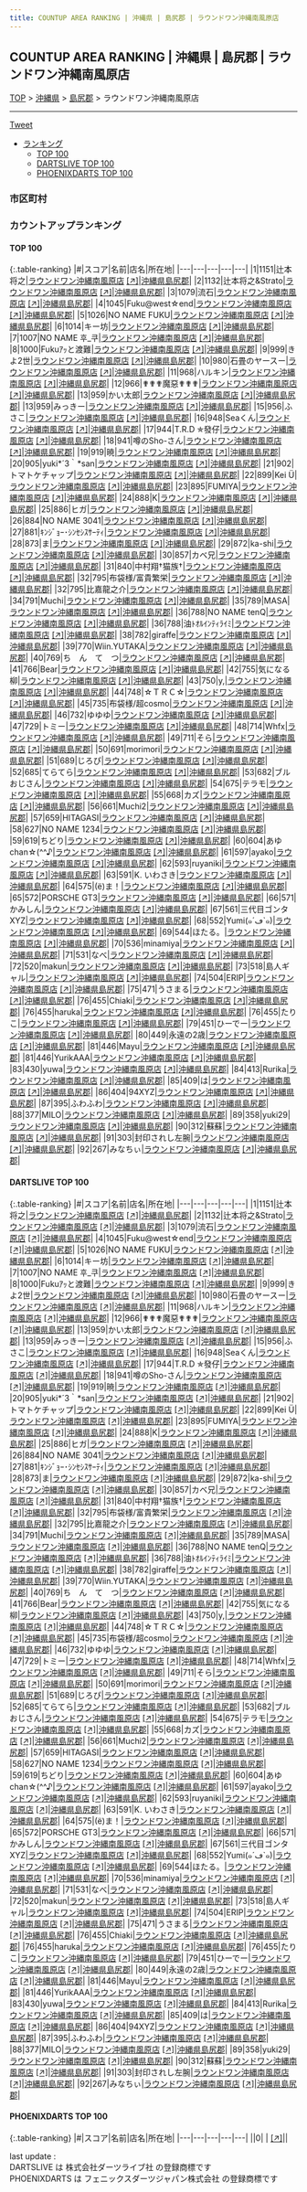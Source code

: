 ```yaml
---
title: COUNTUP AREA RANKING | 沖縄県 | 島尻郡 | ラウンドワン沖縄南風原店
---
```

## COUNTUP AREA RANKING | 沖縄県 | 島尻郡 | ラウンドワン沖縄南風原店

[TOP](/darts/rank/) > [沖縄県](/darts/rank/沖縄県/) > [島尻郡](/darts/rank/沖縄県/島尻郡/) > ラウンドワン沖縄南風原店

___

<a href="https://twitter.com/share?ref_src=twsrc%5Etfw" data-text="COUNTUP AREA RANKING | 沖縄県島尻郡ラウンドワン沖縄南風原店" class="twitter-share-button" data-hashtags="DARTSLIVE,PHOENIXDARTS,darts,ダーツ" data-show-count="false">Tweet</a>

* [ランキング](#カウントアップランキング)
    * [TOP 100](#top-100)
    * [DARTSLIVE TOP 100](#dartslive-top-100)
    * [PHOENIXDARTS TOP 100](#phoenixdarts-top-100)

### 市区町村

<ul>

</ul>

### カウントアップランキング

#### TOP 100



{:.table-ranking}
|#|スコア|名前|店名|所在地|
|---|---|---|---|---|
|1|1151|<span class="rank-name-dl">辻本 将之</span>|<a href="/darts/rank/shops/f1b85b87f406dd530d9b047a20a7ba1e.html">ラウンドワン沖縄南風原店</a> <a href="https://search.dartslive.com/jp/shop/f1b85b87f406dd530d9b047a20a7ba1e">[↗]</a>|<a href="/darts/rank/沖縄県/島尻郡">沖縄県島尻郡</a>|
|2|1132|<span class="rank-name-dl">辻本将之&amp;Strato</span>|<a href="/darts/rank/shops/f1b85b87f406dd530d9b047a20a7ba1e.html">ラウンドワン沖縄南風原店</a> <a href="https://search.dartslive.com/jp/shop/f1b85b87f406dd530d9b047a20a7ba1e">[↗]</a>|<a href="/darts/rank/沖縄県/島尻郡">沖縄県島尻郡</a>|
|3|1079|<span class="rank-name-dl">流石</span>|<a href="/darts/rank/shops/f1b85b87f406dd530d9b047a20a7ba1e.html">ラウンドワン沖縄南風原店</a> <a href="https://search.dartslive.com/jp/shop/f1b85b87f406dd530d9b047a20a7ba1e">[↗]</a>|<a href="/darts/rank/沖縄県/島尻郡">沖縄県島尻郡</a>|
|4|1045|<span class="rank-name-dl">Fuku@west☆end</span>|<a href="/darts/rank/shops/f1b85b87f406dd530d9b047a20a7ba1e.html">ラウンドワン沖縄南風原店</a> <a href="https://search.dartslive.com/jp/shop/f1b85b87f406dd530d9b047a20a7ba1e">[↗]</a>|<a href="/darts/rank/沖縄県/島尻郡">沖縄県島尻郡</a>|
|5|1026|<span class="rank-name-dl">NO NAME FUKU</span>|<a href="/darts/rank/shops/f1b85b87f406dd530d9b047a20a7ba1e.html">ラウンドワン沖縄南風原店</a> <a href="https://search.dartslive.com/jp/shop/f1b85b87f406dd530d9b047a20a7ba1e">[↗]</a>|<a href="/darts/rank/沖縄県/島尻郡">沖縄県島尻郡</a>|
|6|1014|<span class="rank-name-dl">キー坊</span>|<a href="/darts/rank/shops/f1b85b87f406dd530d9b047a20a7ba1e.html">ラウンドワン沖縄南風原店</a> <a href="https://search.dartslive.com/jp/shop/f1b85b87f406dd530d9b047a20a7ba1e">[↗]</a>|<a href="/darts/rank/沖縄県/島尻郡">沖縄県島尻郡</a>|
|7|1007|<span class="rank-name-dl">NO NAME 후_쿠</span>|<a href="/darts/rank/shops/f1b85b87f406dd530d9b047a20a7ba1e.html">ラウンドワン沖縄南風原店</a> <a href="https://search.dartslive.com/jp/shop/f1b85b87f406dd530d9b047a20a7ba1e">[↗]</a>|<a href="/darts/rank/沖縄県/島尻郡">沖縄県島尻郡</a>|
|8|1000|<span class="rank-name-dl">Fukuｱｯと渡難</span>|<a href="/darts/rank/shops/f1b85b87f406dd530d9b047a20a7ba1e.html">ラウンドワン沖縄南風原店</a> <a href="https://search.dartslive.com/jp/shop/f1b85b87f406dd530d9b047a20a7ba1e">[↗]</a>|<a href="/darts/rank/沖縄県/島尻郡">沖縄県島尻郡</a>|
|9|999|<span class="rank-name-dl">きよ2世</span>|<a href="/darts/rank/shops/f1b85b87f406dd530d9b047a20a7ba1e.html">ラウンドワン沖縄南風原店</a> <a href="https://search.dartslive.com/jp/shop/f1b85b87f406dd530d9b047a20a7ba1e">[↗]</a>|<a href="/darts/rank/沖縄県/島尻郡">沖縄県島尻郡</a>|
|10|980|<span class="rank-name-dl">石畳のヤースー</span>|<a href="/darts/rank/shops/f1b85b87f406dd530d9b047a20a7ba1e.html">ラウンドワン沖縄南風原店</a> <a href="https://search.dartslive.com/jp/shop/f1b85b87f406dd530d9b047a20a7ba1e">[↗]</a>|<a href="/darts/rank/沖縄県/島尻郡">沖縄県島尻郡</a>|
|11|968|<span class="rank-name-dl">ハルキン</span>|<a href="/darts/rank/shops/f1b85b87f406dd530d9b047a20a7ba1e.html">ラウンドワン沖縄南風原店</a> <a href="https://search.dartslive.com/jp/shop/f1b85b87f406dd530d9b047a20a7ba1e">[↗]</a>|<a href="/darts/rank/沖縄県/島尻郡">沖縄県島尻郡</a>|
|12|966|<span class="rank-name-dl">✟✟✟魔惡✟✟✟</span>|<a href="/darts/rank/shops/f1b85b87f406dd530d9b047a20a7ba1e.html">ラウンドワン沖縄南風原店</a> <a href="https://search.dartslive.com/jp/shop/f1b85b87f406dd530d9b047a20a7ba1e">[↗]</a>|<a href="/darts/rank/沖縄県/島尻郡">沖縄県島尻郡</a>|
|13|959|<span class="rank-name-dl">かい太郎</span>|<a href="/darts/rank/shops/f1b85b87f406dd530d9b047a20a7ba1e.html">ラウンドワン沖縄南風原店</a> <a href="https://search.dartslive.com/jp/shop/f1b85b87f406dd530d9b047a20a7ba1e">[↗]</a>|<a href="/darts/rank/沖縄県/島尻郡">沖縄県島尻郡</a>|
|13|959|<span class="rank-name-dl">みっきー</span>|<a href="/darts/rank/shops/f1b85b87f406dd530d9b047a20a7ba1e.html">ラウンドワン沖縄南風原店</a> <a href="https://search.dartslive.com/jp/shop/f1b85b87f406dd530d9b047a20a7ba1e">[↗]</a>|<a href="/darts/rank/沖縄県/島尻郡">沖縄県島尻郡</a>|
|15|956|<span class="rank-name-dl">ふさこ</span>|<a href="/darts/rank/shops/f1b85b87f406dd530d9b047a20a7ba1e.html">ラウンドワン沖縄南風原店</a> <a href="https://search.dartslive.com/jp/shop/f1b85b87f406dd530d9b047a20a7ba1e">[↗]</a>|<a href="/darts/rank/沖縄県/島尻郡">沖縄県島尻郡</a>|
|16|948|<span class="rank-name-dl">Seaくん</span>|<a href="/darts/rank/shops/f1b85b87f406dd530d9b047a20a7ba1e.html">ラウンドワン沖縄南風原店</a> <a href="https://search.dartslive.com/jp/shop/f1b85b87f406dd530d9b047a20a7ba1e">[↗]</a>|<a href="/darts/rank/沖縄県/島尻郡">沖縄県島尻郡</a>|
|17|944|<span class="rank-name-dl">T.R.D ✯發仔</span>|<a href="/darts/rank/shops/f1b85b87f406dd530d9b047a20a7ba1e.html">ラウンドワン沖縄南風原店</a> <a href="https://search.dartslive.com/jp/shop/f1b85b87f406dd530d9b047a20a7ba1e">[↗]</a>|<a href="/darts/rank/沖縄県/島尻郡">沖縄県島尻郡</a>|
|18|941|<span class="rank-name-dl">噂のSho-さん</span>|<a href="/darts/rank/shops/f1b85b87f406dd530d9b047a20a7ba1e.html">ラウンドワン沖縄南風原店</a> <a href="https://search.dartslive.com/jp/shop/f1b85b87f406dd530d9b047a20a7ba1e">[↗]</a>|<a href="/darts/rank/沖縄県/島尻郡">沖縄県島尻郡</a>|
|19|919|<span class="rank-name-dl">暁</span>|<a href="/darts/rank/shops/f1b85b87f406dd530d9b047a20a7ba1e.html">ラウンドワン沖縄南風原店</a> <a href="https://search.dartslive.com/jp/shop/f1b85b87f406dd530d9b047a20a7ba1e">[↗]</a>|<a href="/darts/rank/沖縄県/島尻郡">沖縄県島尻郡</a>|
|20|905|<span class="rank-name-dl">yuki*´3｀*san</span>|<a href="/darts/rank/shops/f1b85b87f406dd530d9b047a20a7ba1e.html">ラウンドワン沖縄南風原店</a> <a href="https://search.dartslive.com/jp/shop/f1b85b87f406dd530d9b047a20a7ba1e">[↗]</a>|<a href="/darts/rank/沖縄県/島尻郡">沖縄県島尻郡</a>|
|21|902|<span class="rank-name-dl">トマトケチャップ</span>|<a href="/darts/rank/shops/f1b85b87f406dd530d9b047a20a7ba1e.html">ラウンドワン沖縄南風原店</a> <a href="https://search.dartslive.com/jp/shop/f1b85b87f406dd530d9b047a20a7ba1e">[↗]</a>|<a href="/darts/rank/沖縄県/島尻郡">沖縄県島尻郡</a>|
|22|899|<span class="rank-name-dl">Kei Ü</span>|<a href="/darts/rank/shops/f1b85b87f406dd530d9b047a20a7ba1e.html">ラウンドワン沖縄南風原店</a> <a href="https://search.dartslive.com/jp/shop/f1b85b87f406dd530d9b047a20a7ba1e">[↗]</a>|<a href="/darts/rank/沖縄県/島尻郡">沖縄県島尻郡</a>|
|23|895|<span class="rank-name-dl">FUMIYA</span>|<a href="/darts/rank/shops/f1b85b87f406dd530d9b047a20a7ba1e.html">ラウンドワン沖縄南風原店</a> <a href="https://search.dartslive.com/jp/shop/f1b85b87f406dd530d9b047a20a7ba1e">[↗]</a>|<a href="/darts/rank/沖縄県/島尻郡">沖縄県島尻郡</a>|
|24|888|<span class="rank-name-dl">K</span>|<a href="/darts/rank/shops/f1b85b87f406dd530d9b047a20a7ba1e.html">ラウンドワン沖縄南風原店</a> <a href="https://search.dartslive.com/jp/shop/f1b85b87f406dd530d9b047a20a7ba1e">[↗]</a>|<a href="/darts/rank/沖縄県/島尻郡">沖縄県島尻郡</a>|
|25|886|<span class="rank-name-dl">ヒガ</span>|<a href="/darts/rank/shops/f1b85b87f406dd530d9b047a20a7ba1e.html">ラウンドワン沖縄南風原店</a> <a href="https://search.dartslive.com/jp/shop/f1b85b87f406dd530d9b047a20a7ba1e">[↗]</a>|<a href="/darts/rank/沖縄県/島尻郡">沖縄県島尻郡</a>|
|26|884|<span class="rank-name-dl">NO NAME 3041</span>|<a href="/darts/rank/shops/f1b85b87f406dd530d9b047a20a7ba1e.html">ラウンドワン沖縄南風原店</a> <a href="https://search.dartslive.com/jp/shop/f1b85b87f406dd530d9b047a20a7ba1e">[↗]</a>|<a href="/darts/rank/沖縄県/島尻郡">沖縄県島尻郡</a>|
|27|881|<span class="rank-name-dl">ｷﾝｼﾞｮｰ･ｼﾝｾｼｽｻｰﾃｨ</span>|<a href="/darts/rank/shops/f1b85b87f406dd530d9b047a20a7ba1e.html">ラウンドワン沖縄南風原店</a> <a href="https://search.dartslive.com/jp/shop/f1b85b87f406dd530d9b047a20a7ba1e">[↗]</a>|<a href="/darts/rank/沖縄県/島尻郡">沖縄県島尻郡</a>|
|28|873|<span class="rank-name-dl">ま</span>|<a href="/darts/rank/shops/f1b85b87f406dd530d9b047a20a7ba1e.html">ラウンドワン沖縄南風原店</a> <a href="https://search.dartslive.com/jp/shop/f1b85b87f406dd530d9b047a20a7ba1e">[↗]</a>|<a href="/darts/rank/沖縄県/島尻郡">沖縄県島尻郡</a>|
|29|872|<span class="rank-name-dl">ka-shi</span>|<a href="/darts/rank/shops/f1b85b87f406dd530d9b047a20a7ba1e.html">ラウンドワン沖縄南風原店</a> <a href="https://search.dartslive.com/jp/shop/f1b85b87f406dd530d9b047a20a7ba1e">[↗]</a>|<a href="/darts/rank/沖縄県/島尻郡">沖縄県島尻郡</a>|
|30|857|<span class="rank-name-dl">カベ兄</span>|<a href="/darts/rank/shops/f1b85b87f406dd530d9b047a20a7ba1e.html">ラウンドワン沖縄南風原店</a> <a href="https://search.dartslive.com/jp/shop/f1b85b87f406dd530d9b047a20a7ba1e">[↗]</a>|<a href="/darts/rank/沖縄県/島尻郡">沖縄県島尻郡</a>|
|31|840|<span class="rank-name-dl">中村翔†猫族†</span>|<a href="/darts/rank/shops/f1b85b87f406dd530d9b047a20a7ba1e.html">ラウンドワン沖縄南風原店</a> <a href="https://search.dartslive.com/jp/shop/f1b85b87f406dd530d9b047a20a7ba1e">[↗]</a>|<a href="/darts/rank/沖縄県/島尻郡">沖縄県島尻郡</a>|
|32|795|<span class="rank-name-dl">布袋様/富貴繁栄</span>|<a href="/darts/rank/shops/f1b85b87f406dd530d9b047a20a7ba1e.html">ラウンドワン沖縄南風原店</a> <a href="https://search.dartslive.com/jp/shop/f1b85b87f406dd530d9b047a20a7ba1e">[↗]</a>|<a href="/darts/rank/沖縄県/島尻郡">沖縄県島尻郡</a>|
|32|795|<span class="rank-name-dl">比嘉龍之介</span>|<a href="/darts/rank/shops/f1b85b87f406dd530d9b047a20a7ba1e.html">ラウンドワン沖縄南風原店</a> <a href="https://search.dartslive.com/jp/shop/f1b85b87f406dd530d9b047a20a7ba1e">[↗]</a>|<a href="/darts/rank/沖縄県/島尻郡">沖縄県島尻郡</a>|
|34|791|<span class="rank-name-dl">Muchi</span>|<a href="/darts/rank/shops/f1b85b87f406dd530d9b047a20a7ba1e.html">ラウンドワン沖縄南風原店</a> <a href="https://search.dartslive.com/jp/shop/f1b85b87f406dd530d9b047a20a7ba1e">[↗]</a>|<a href="/darts/rank/沖縄県/島尻郡">沖縄県島尻郡</a>|
|35|789|<span class="rank-name-dl">MASA</span>|<a href="/darts/rank/shops/f1b85b87f406dd530d9b047a20a7ba1e.html">ラウンドワン沖縄南風原店</a> <a href="https://search.dartslive.com/jp/shop/f1b85b87f406dd530d9b047a20a7ba1e">[↗]</a>|<a href="/darts/rank/沖縄県/島尻郡">沖縄県島尻郡</a>|
|36|788|<span class="rank-name-dl">NO NAME tenQ</span>|<a href="/darts/rank/shops/f1b85b87f406dd530d9b047a20a7ba1e.html">ラウンドワン沖縄南風原店</a> <a href="https://search.dartslive.com/jp/shop/f1b85b87f406dd530d9b047a20a7ba1e">[↗]</a>|<a href="/darts/rank/沖縄県/島尻郡">沖縄県島尻郡</a>|
|36|788|<span class="rank-name-dl">油ﾄｵﾙｲﾝﾃｨﾗｲﾐ</span>|<a href="/darts/rank/shops/f1b85b87f406dd530d9b047a20a7ba1e.html">ラウンドワン沖縄南風原店</a> <a href="https://search.dartslive.com/jp/shop/f1b85b87f406dd530d9b047a20a7ba1e">[↗]</a>|<a href="/darts/rank/沖縄県/島尻郡">沖縄県島尻郡</a>|
|38|782|<span class="rank-name-dl">giraffe</span>|<a href="/darts/rank/shops/f1b85b87f406dd530d9b047a20a7ba1e.html">ラウンドワン沖縄南風原店</a> <a href="https://search.dartslive.com/jp/shop/f1b85b87f406dd530d9b047a20a7ba1e">[↗]</a>|<a href="/darts/rank/沖縄県/島尻郡">沖縄県島尻郡</a>|
|39|770|<span class="rank-name-dl">Wiin.YUTAKA</span>|<a href="/darts/rank/shops/f1b85b87f406dd530d9b047a20a7ba1e.html">ラウンドワン沖縄南風原店</a> <a href="https://search.dartslive.com/jp/shop/f1b85b87f406dd530d9b047a20a7ba1e">[↗]</a>|<a href="/darts/rank/沖縄県/島尻郡">沖縄県島尻郡</a>|
|40|769|<span class="rank-name-dl">ち　ん　て　つ</span>|<a href="/darts/rank/shops/f1b85b87f406dd530d9b047a20a7ba1e.html">ラウンドワン沖縄南風原店</a> <a href="https://search.dartslive.com/jp/shop/f1b85b87f406dd530d9b047a20a7ba1e">[↗]</a>|<a href="/darts/rank/沖縄県/島尻郡">沖縄県島尻郡</a>|
|41|766|<span class="rank-name-dl">Bear</span>|<a href="/darts/rank/shops/f1b85b87f406dd530d9b047a20a7ba1e.html">ラウンドワン沖縄南風原店</a> <a href="https://search.dartslive.com/jp/shop/f1b85b87f406dd530d9b047a20a7ba1e">[↗]</a>|<a href="/darts/rank/沖縄県/島尻郡">沖縄県島尻郡</a>|
|42|755|<span class="rank-name-dl">気になる柳</span>|<a href="/darts/rank/shops/f1b85b87f406dd530d9b047a20a7ba1e.html">ラウンドワン沖縄南風原店</a> <a href="https://search.dartslive.com/jp/shop/f1b85b87f406dd530d9b047a20a7ba1e">[↗]</a>|<a href="/darts/rank/沖縄県/島尻郡">沖縄県島尻郡</a>|
|43|750|<span class="rank-name-dl">y,</span>|<a href="/darts/rank/shops/f1b85b87f406dd530d9b047a20a7ba1e.html">ラウンドワン沖縄南風原店</a> <a href="https://search.dartslive.com/jp/shop/f1b85b87f406dd530d9b047a20a7ba1e">[↗]</a>|<a href="/darts/rank/沖縄県/島尻郡">沖縄県島尻郡</a>|
|44|748|<span class="rank-name-dl">☆ＴＲＣ☆</span>|<a href="/darts/rank/shops/f1b85b87f406dd530d9b047a20a7ba1e.html">ラウンドワン沖縄南風原店</a> <a href="https://search.dartslive.com/jp/shop/f1b85b87f406dd530d9b047a20a7ba1e">[↗]</a>|<a href="/darts/rank/沖縄県/島尻郡">沖縄県島尻郡</a>|
|45|735|<span class="rank-name-dl">布袋様/超cosmo</span>|<a href="/darts/rank/shops/f1b85b87f406dd530d9b047a20a7ba1e.html">ラウンドワン沖縄南風原店</a> <a href="https://search.dartslive.com/jp/shop/f1b85b87f406dd530d9b047a20a7ba1e">[↗]</a>|<a href="/darts/rank/沖縄県/島尻郡">沖縄県島尻郡</a>|
|46|732|<span class="rank-name-dl">ゆゆゆ</span>|<a href="/darts/rank/shops/f1b85b87f406dd530d9b047a20a7ba1e.html">ラウンドワン沖縄南風原店</a> <a href="https://search.dartslive.com/jp/shop/f1b85b87f406dd530d9b047a20a7ba1e">[↗]</a>|<a href="/darts/rank/沖縄県/島尻郡">沖縄県島尻郡</a>|
|47|729|<span class="rank-name-dl">トミー</span>|<a href="/darts/rank/shops/f1b85b87f406dd530d9b047a20a7ba1e.html">ラウンドワン沖縄南風原店</a> <a href="https://search.dartslive.com/jp/shop/f1b85b87f406dd530d9b047a20a7ba1e">[↗]</a>|<a href="/darts/rank/沖縄県/島尻郡">沖縄県島尻郡</a>|
|48|714|<span class="rank-name-dl">Whfx</span>|<a href="/darts/rank/shops/f1b85b87f406dd530d9b047a20a7ba1e.html">ラウンドワン沖縄南風原店</a> <a href="https://search.dartslive.com/jp/shop/f1b85b87f406dd530d9b047a20a7ba1e">[↗]</a>|<a href="/darts/rank/沖縄県/島尻郡">沖縄県島尻郡</a>|
|49|711|<span class="rank-name-dl">そら</span>|<a href="/darts/rank/shops/f1b85b87f406dd530d9b047a20a7ba1e.html">ラウンドワン沖縄南風原店</a> <a href="https://search.dartslive.com/jp/shop/f1b85b87f406dd530d9b047a20a7ba1e">[↗]</a>|<a href="/darts/rank/沖縄県/島尻郡">沖縄県島尻郡</a>|
|50|691|<span class="rank-name-dl">morimori</span>|<a href="/darts/rank/shops/f1b85b87f406dd530d9b047a20a7ba1e.html">ラウンドワン沖縄南風原店</a> <a href="https://search.dartslive.com/jp/shop/f1b85b87f406dd530d9b047a20a7ba1e">[↗]</a>|<a href="/darts/rank/沖縄県/島尻郡">沖縄県島尻郡</a>|
|51|689|<span class="rank-name-dl">じろぴ</span>|<a href="/darts/rank/shops/f1b85b87f406dd530d9b047a20a7ba1e.html">ラウンドワン沖縄南風原店</a> <a href="https://search.dartslive.com/jp/shop/f1b85b87f406dd530d9b047a20a7ba1e">[↗]</a>|<a href="/darts/rank/沖縄県/島尻郡">沖縄県島尻郡</a>|
|52|685|<span class="rank-name-dl">てらてら</span>|<a href="/darts/rank/shops/f1b85b87f406dd530d9b047a20a7ba1e.html">ラウンドワン沖縄南風原店</a> <a href="https://search.dartslive.com/jp/shop/f1b85b87f406dd530d9b047a20a7ba1e">[↗]</a>|<a href="/darts/rank/沖縄県/島尻郡">沖縄県島尻郡</a>|
|53|682|<span class="rank-name-dl">ブルおじさん</span>|<a href="/darts/rank/shops/f1b85b87f406dd530d9b047a20a7ba1e.html">ラウンドワン沖縄南風原店</a> <a href="https://search.dartslive.com/jp/shop/f1b85b87f406dd530d9b047a20a7ba1e">[↗]</a>|<a href="/darts/rank/沖縄県/島尻郡">沖縄県島尻郡</a>|
|54|675|<span class="rank-name-dl">テラモ</span>|<a href="/darts/rank/shops/f1b85b87f406dd530d9b047a20a7ba1e.html">ラウンドワン沖縄南風原店</a> <a href="https://search.dartslive.com/jp/shop/f1b85b87f406dd530d9b047a20a7ba1e">[↗]</a>|<a href="/darts/rank/沖縄県/島尻郡">沖縄県島尻郡</a>|
|55|668|<span class="rank-name-dl">カズ</span>|<a href="/darts/rank/shops/f1b85b87f406dd530d9b047a20a7ba1e.html">ラウンドワン沖縄南風原店</a> <a href="https://search.dartslive.com/jp/shop/f1b85b87f406dd530d9b047a20a7ba1e">[↗]</a>|<a href="/darts/rank/沖縄県/島尻郡">沖縄県島尻郡</a>|
|56|661|<span class="rank-name-dl">Muchi2</span>|<a href="/darts/rank/shops/f1b85b87f406dd530d9b047a20a7ba1e.html">ラウンドワン沖縄南風原店</a> <a href="https://search.dartslive.com/jp/shop/f1b85b87f406dd530d9b047a20a7ba1e">[↗]</a>|<a href="/darts/rank/沖縄県/島尻郡">沖縄県島尻郡</a>|
|57|659|<span class="rank-name-dl">HITAGASI</span>|<a href="/darts/rank/shops/f1b85b87f406dd530d9b047a20a7ba1e.html">ラウンドワン沖縄南風原店</a> <a href="https://search.dartslive.com/jp/shop/f1b85b87f406dd530d9b047a20a7ba1e">[↗]</a>|<a href="/darts/rank/沖縄県/島尻郡">沖縄県島尻郡</a>|
|58|627|<span class="rank-name-dl">NO NAME 1234</span>|<a href="/darts/rank/shops/f1b85b87f406dd530d9b047a20a7ba1e.html">ラウンドワン沖縄南風原店</a> <a href="https://search.dartslive.com/jp/shop/f1b85b87f406dd530d9b047a20a7ba1e">[↗]</a>|<a href="/darts/rank/沖縄県/島尻郡">沖縄県島尻郡</a>|
|59|619|<span class="rank-name-dl">ちどり</span>|<a href="/darts/rank/shops/f1b85b87f406dd530d9b047a20a7ba1e.html">ラウンドワン沖縄南風原店</a> <a href="https://search.dartslive.com/jp/shop/f1b85b87f406dd530d9b047a20a7ba1e">[↗]</a>|<a href="/darts/rank/沖縄県/島尻郡">沖縄県島尻郡</a>|
|60|604|<span class="rank-name-dl">あゆchan☆(^^♪</span>|<a href="/darts/rank/shops/f1b85b87f406dd530d9b047a20a7ba1e.html">ラウンドワン沖縄南風原店</a> <a href="https://search.dartslive.com/jp/shop/f1b85b87f406dd530d9b047a20a7ba1e">[↗]</a>|<a href="/darts/rank/沖縄県/島尻郡">沖縄県島尻郡</a>|
|61|597|<span class="rank-name-dl">ayako</span>|<a href="/darts/rank/shops/f1b85b87f406dd530d9b047a20a7ba1e.html">ラウンドワン沖縄南風原店</a> <a href="https://search.dartslive.com/jp/shop/f1b85b87f406dd530d9b047a20a7ba1e">[↗]</a>|<a href="/darts/rank/沖縄県/島尻郡">沖縄県島尻郡</a>|
|62|593|<span class="rank-name-dl">ruyaniki</span>|<a href="/darts/rank/shops/f1b85b87f406dd530d9b047a20a7ba1e.html">ラウンドワン沖縄南風原店</a> <a href="https://search.dartslive.com/jp/shop/f1b85b87f406dd530d9b047a20a7ba1e">[↗]</a>|<a href="/darts/rank/沖縄県/島尻郡">沖縄県島尻郡</a>|
|63|591|<span class="rank-name-dl">K. いわさき</span>|<a href="/darts/rank/shops/f1b85b87f406dd530d9b047a20a7ba1e.html">ラウンドワン沖縄南風原店</a> <a href="https://search.dartslive.com/jp/shop/f1b85b87f406dd530d9b047a20a7ba1e">[↗]</a>|<a href="/darts/rank/沖縄県/島尻郡">沖縄県島尻郡</a>|
|64|575|<span class="rank-name-dl">(ё)ま！</span>|<a href="/darts/rank/shops/f1b85b87f406dd530d9b047a20a7ba1e.html">ラウンドワン沖縄南風原店</a> <a href="https://search.dartslive.com/jp/shop/f1b85b87f406dd530d9b047a20a7ba1e">[↗]</a>|<a href="/darts/rank/沖縄県/島尻郡">沖縄県島尻郡</a>|
|65|572|<span class="rank-name-dl">PORSCHE GT3</span>|<a href="/darts/rank/shops/f1b85b87f406dd530d9b047a20a7ba1e.html">ラウンドワン沖縄南風原店</a> <a href="https://search.dartslive.com/jp/shop/f1b85b87f406dd530d9b047a20a7ba1e">[↗]</a>|<a href="/darts/rank/沖縄県/島尻郡">沖縄県島尻郡</a>|
|66|571|<span class="rank-name-dl">かみしん</span>|<a href="/darts/rank/shops/f1b85b87f406dd530d9b047a20a7ba1e.html">ラウンドワン沖縄南風原店</a> <a href="https://search.dartslive.com/jp/shop/f1b85b87f406dd530d9b047a20a7ba1e">[↗]</a>|<a href="/darts/rank/沖縄県/島尻郡">沖縄県島尻郡</a>|
|67|561|<span class="rank-name-dl">三代目ゴンタXYZ</span>|<a href="/darts/rank/shops/f1b85b87f406dd530d9b047a20a7ba1e.html">ラウンドワン沖縄南風原店</a> <a href="https://search.dartslive.com/jp/shop/f1b85b87f406dd530d9b047a20a7ba1e">[↗]</a>|<a href="/darts/rank/沖縄県/島尻郡">沖縄県島尻郡</a>|
|68|552|<span class="rank-name-dl">Yumi(๑´ڡ`๑)</span>|<a href="/darts/rank/shops/f1b85b87f406dd530d9b047a20a7ba1e.html">ラウンドワン沖縄南風原店</a> <a href="https://search.dartslive.com/jp/shop/f1b85b87f406dd530d9b047a20a7ba1e">[↗]</a>|<a href="/darts/rank/沖縄県/島尻郡">沖縄県島尻郡</a>|
|69|544|<span class="rank-name-dl">ほたる。</span>|<a href="/darts/rank/shops/f1b85b87f406dd530d9b047a20a7ba1e.html">ラウンドワン沖縄南風原店</a> <a href="https://search.dartslive.com/jp/shop/f1b85b87f406dd530d9b047a20a7ba1e">[↗]</a>|<a href="/darts/rank/沖縄県/島尻郡">沖縄県島尻郡</a>|
|70|536|<span class="rank-name-dl">minamiya</span>|<a href="/darts/rank/shops/f1b85b87f406dd530d9b047a20a7ba1e.html">ラウンドワン沖縄南風原店</a> <a href="https://search.dartslive.com/jp/shop/f1b85b87f406dd530d9b047a20a7ba1e">[↗]</a>|<a href="/darts/rank/沖縄県/島尻郡">沖縄県島尻郡</a>|
|71|531|<span class="rank-name-dl">なべ</span>|<a href="/darts/rank/shops/f1b85b87f406dd530d9b047a20a7ba1e.html">ラウンドワン沖縄南風原店</a> <a href="https://search.dartslive.com/jp/shop/f1b85b87f406dd530d9b047a20a7ba1e">[↗]</a>|<a href="/darts/rank/沖縄県/島尻郡">沖縄県島尻郡</a>|
|72|520|<span class="rank-name-dl">makun</span>|<a href="/darts/rank/shops/f1b85b87f406dd530d9b047a20a7ba1e.html">ラウンドワン沖縄南風原店</a> <a href="https://search.dartslive.com/jp/shop/f1b85b87f406dd530d9b047a20a7ba1e">[↗]</a>|<a href="/darts/rank/沖縄県/島尻郡">沖縄県島尻郡</a>|
|73|518|<span class="rank-name-dl">島人ギャル</span>|<a href="/darts/rank/shops/f1b85b87f406dd530d9b047a20a7ba1e.html">ラウンドワン沖縄南風原店</a> <a href="https://search.dartslive.com/jp/shop/f1b85b87f406dd530d9b047a20a7ba1e">[↗]</a>|<a href="/darts/rank/沖縄県/島尻郡">沖縄県島尻郡</a>|
|74|504|<span class="rank-name-dl">ERIP</span>|<a href="/darts/rank/shops/f1b85b87f406dd530d9b047a20a7ba1e.html">ラウンドワン沖縄南風原店</a> <a href="https://search.dartslive.com/jp/shop/f1b85b87f406dd530d9b047a20a7ba1e">[↗]</a>|<a href="/darts/rank/沖縄県/島尻郡">沖縄県島尻郡</a>|
|75|471|<span class="rank-name-dl">うさまる</span>|<a href="/darts/rank/shops/f1b85b87f406dd530d9b047a20a7ba1e.html">ラウンドワン沖縄南風原店</a> <a href="https://search.dartslive.com/jp/shop/f1b85b87f406dd530d9b047a20a7ba1e">[↗]</a>|<a href="/darts/rank/沖縄県/島尻郡">沖縄県島尻郡</a>|
|76|455|<span class="rank-name-dl">Chiaki</span>|<a href="/darts/rank/shops/f1b85b87f406dd530d9b047a20a7ba1e.html">ラウンドワン沖縄南風原店</a> <a href="https://search.dartslive.com/jp/shop/f1b85b87f406dd530d9b047a20a7ba1e">[↗]</a>|<a href="/darts/rank/沖縄県/島尻郡">沖縄県島尻郡</a>|
|76|455|<span class="rank-name-dl">haruka</span>|<a href="/darts/rank/shops/f1b85b87f406dd530d9b047a20a7ba1e.html">ラウンドワン沖縄南風原店</a> <a href="https://search.dartslive.com/jp/shop/f1b85b87f406dd530d9b047a20a7ba1e">[↗]</a>|<a href="/darts/rank/沖縄県/島尻郡">沖縄県島尻郡</a>|
|76|455|<span class="rank-name-dl">たりこ</span>|<a href="/darts/rank/shops/f1b85b87f406dd530d9b047a20a7ba1e.html">ラウンドワン沖縄南風原店</a> <a href="https://search.dartslive.com/jp/shop/f1b85b87f406dd530d9b047a20a7ba1e">[↗]</a>|<a href="/darts/rank/沖縄県/島尻郡">沖縄県島尻郡</a>|
|79|451|<span class="rank-name-dl">ひーでー</span>|<a href="/darts/rank/shops/f1b85b87f406dd530d9b047a20a7ba1e.html">ラウンドワン沖縄南風原店</a> <a href="https://search.dartslive.com/jp/shop/f1b85b87f406dd530d9b047a20a7ba1e">[↗]</a>|<a href="/darts/rank/沖縄県/島尻郡">沖縄県島尻郡</a>|
|80|449|<span class="rank-name-dl">永遠の2歳</span>|<a href="/darts/rank/shops/f1b85b87f406dd530d9b047a20a7ba1e.html">ラウンドワン沖縄南風原店</a> <a href="https://search.dartslive.com/jp/shop/f1b85b87f406dd530d9b047a20a7ba1e">[↗]</a>|<a href="/darts/rank/沖縄県/島尻郡">沖縄県島尻郡</a>|
|81|446|<span class="rank-name-dl">Mayu</span>|<a href="/darts/rank/shops/f1b85b87f406dd530d9b047a20a7ba1e.html">ラウンドワン沖縄南風原店</a> <a href="https://search.dartslive.com/jp/shop/f1b85b87f406dd530d9b047a20a7ba1e">[↗]</a>|<a href="/darts/rank/沖縄県/島尻郡">沖縄県島尻郡</a>|
|81|446|<span class="rank-name-dl">YurikAAA</span>|<a href="/darts/rank/shops/f1b85b87f406dd530d9b047a20a7ba1e.html">ラウンドワン沖縄南風原店</a> <a href="https://search.dartslive.com/jp/shop/f1b85b87f406dd530d9b047a20a7ba1e">[↗]</a>|<a href="/darts/rank/沖縄県/島尻郡">沖縄県島尻郡</a>|
|83|430|<span class="rank-name-dl">yuwa</span>|<a href="/darts/rank/shops/f1b85b87f406dd530d9b047a20a7ba1e.html">ラウンドワン沖縄南風原店</a> <a href="https://search.dartslive.com/jp/shop/f1b85b87f406dd530d9b047a20a7ba1e">[↗]</a>|<a href="/darts/rank/沖縄県/島尻郡">沖縄県島尻郡</a>|
|84|413|<span class="rank-name-dl">Rurika</span>|<a href="/darts/rank/shops/f1b85b87f406dd530d9b047a20a7ba1e.html">ラウンドワン沖縄南風原店</a> <a href="https://search.dartslive.com/jp/shop/f1b85b87f406dd530d9b047a20a7ba1e">[↗]</a>|<a href="/darts/rank/沖縄県/島尻郡">沖縄県島尻郡</a>|
|85|409|<span class="rank-name-dl">は</span>|<a href="/darts/rank/shops/f1b85b87f406dd530d9b047a20a7ba1e.html">ラウンドワン沖縄南風原店</a> <a href="https://search.dartslive.com/jp/shop/f1b85b87f406dd530d9b047a20a7ba1e">[↗]</a>|<a href="/darts/rank/沖縄県/島尻郡">沖縄県島尻郡</a>|
|86|404|<span class="rank-name-dl">94XYZ</span>|<a href="/darts/rank/shops/f1b85b87f406dd530d9b047a20a7ba1e.html">ラウンドワン沖縄南風原店</a> <a href="https://search.dartslive.com/jp/shop/f1b85b87f406dd530d9b047a20a7ba1e">[↗]</a>|<a href="/darts/rank/沖縄県/島尻郡">沖縄県島尻郡</a>|
|87|395|<span class="rank-name-dl">ふわふわ</span>|<a href="/darts/rank/shops/f1b85b87f406dd530d9b047a20a7ba1e.html">ラウンドワン沖縄南風原店</a> <a href="https://search.dartslive.com/jp/shop/f1b85b87f406dd530d9b047a20a7ba1e">[↗]</a>|<a href="/darts/rank/沖縄県/島尻郡">沖縄県島尻郡</a>|
|88|377|<span class="rank-name-dl">MILO</span>|<a href="/darts/rank/shops/f1b85b87f406dd530d9b047a20a7ba1e.html">ラウンドワン沖縄南風原店</a> <a href="https://search.dartslive.com/jp/shop/f1b85b87f406dd530d9b047a20a7ba1e">[↗]</a>|<a href="/darts/rank/沖縄県/島尻郡">沖縄県島尻郡</a>|
|89|358|<span class="rank-name-dl">yuki29</span>|<a href="/darts/rank/shops/f1b85b87f406dd530d9b047a20a7ba1e.html">ラウンドワン沖縄南風原店</a> <a href="https://search.dartslive.com/jp/shop/f1b85b87f406dd530d9b047a20a7ba1e">[↗]</a>|<a href="/darts/rank/沖縄県/島尻郡">沖縄県島尻郡</a>|
|90|312|<span class="rank-name-dl">蘇蘇</span>|<a href="/darts/rank/shops/f1b85b87f406dd530d9b047a20a7ba1e.html">ラウンドワン沖縄南風原店</a> <a href="https://search.dartslive.com/jp/shop/f1b85b87f406dd530d9b047a20a7ba1e">[↗]</a>|<a href="/darts/rank/沖縄県/島尻郡">沖縄県島尻郡</a>|
|91|303|<span class="rank-name-dl">封印されし左腕</span>|<a href="/darts/rank/shops/f1b85b87f406dd530d9b047a20a7ba1e.html">ラウンドワン沖縄南風原店</a> <a href="https://search.dartslive.com/jp/shop/f1b85b87f406dd530d9b047a20a7ba1e">[↗]</a>|<a href="/darts/rank/沖縄県/島尻郡">沖縄県島尻郡</a>|
|92|267|<span class="rank-name-dl">みなちぃ</span>|<a href="/darts/rank/shops/f1b85b87f406dd530d9b047a20a7ba1e.html">ラウンドワン沖縄南風原店</a> <a href="https://search.dartslive.com/jp/shop/f1b85b87f406dd530d9b047a20a7ba1e">[↗]</a>|<a href="/darts/rank/沖縄県/島尻郡">沖縄県島尻郡</a>|


#### DARTSLIVE TOP 100



{:.table-ranking}
|#|スコア|名前|店名|所在地|
|---|---|---|---|---|
|1|1151|<span class="rank-name-dl">辻本 将之</span>|<a href="/darts/rank/shops/f1b85b87f406dd530d9b047a20a7ba1e.html">ラウンドワン沖縄南風原店</a> <a href="https://search.dartslive.com/jp/shop/f1b85b87f406dd530d9b047a20a7ba1e">[↗]</a>|<a href="/darts/rank/沖縄県/島尻郡">沖縄県島尻郡</a>|
|2|1132|<span class="rank-name-dl">辻本将之&amp;Strato</span>|<a href="/darts/rank/shops/f1b85b87f406dd530d9b047a20a7ba1e.html">ラウンドワン沖縄南風原店</a> <a href="https://search.dartslive.com/jp/shop/f1b85b87f406dd530d9b047a20a7ba1e">[↗]</a>|<a href="/darts/rank/沖縄県/島尻郡">沖縄県島尻郡</a>|
|3|1079|<span class="rank-name-dl">流石</span>|<a href="/darts/rank/shops/f1b85b87f406dd530d9b047a20a7ba1e.html">ラウンドワン沖縄南風原店</a> <a href="https://search.dartslive.com/jp/shop/f1b85b87f406dd530d9b047a20a7ba1e">[↗]</a>|<a href="/darts/rank/沖縄県/島尻郡">沖縄県島尻郡</a>|
|4|1045|<span class="rank-name-dl">Fuku@west☆end</span>|<a href="/darts/rank/shops/f1b85b87f406dd530d9b047a20a7ba1e.html">ラウンドワン沖縄南風原店</a> <a href="https://search.dartslive.com/jp/shop/f1b85b87f406dd530d9b047a20a7ba1e">[↗]</a>|<a href="/darts/rank/沖縄県/島尻郡">沖縄県島尻郡</a>|
|5|1026|<span class="rank-name-dl">NO NAME FUKU</span>|<a href="/darts/rank/shops/f1b85b87f406dd530d9b047a20a7ba1e.html">ラウンドワン沖縄南風原店</a> <a href="https://search.dartslive.com/jp/shop/f1b85b87f406dd530d9b047a20a7ba1e">[↗]</a>|<a href="/darts/rank/沖縄県/島尻郡">沖縄県島尻郡</a>|
|6|1014|<span class="rank-name-dl">キー坊</span>|<a href="/darts/rank/shops/f1b85b87f406dd530d9b047a20a7ba1e.html">ラウンドワン沖縄南風原店</a> <a href="https://search.dartslive.com/jp/shop/f1b85b87f406dd530d9b047a20a7ba1e">[↗]</a>|<a href="/darts/rank/沖縄県/島尻郡">沖縄県島尻郡</a>|
|7|1007|<span class="rank-name-dl">NO NAME 후_쿠</span>|<a href="/darts/rank/shops/f1b85b87f406dd530d9b047a20a7ba1e.html">ラウンドワン沖縄南風原店</a> <a href="https://search.dartslive.com/jp/shop/f1b85b87f406dd530d9b047a20a7ba1e">[↗]</a>|<a href="/darts/rank/沖縄県/島尻郡">沖縄県島尻郡</a>|
|8|1000|<span class="rank-name-dl">Fukuｱｯと渡難</span>|<a href="/darts/rank/shops/f1b85b87f406dd530d9b047a20a7ba1e.html">ラウンドワン沖縄南風原店</a> <a href="https://search.dartslive.com/jp/shop/f1b85b87f406dd530d9b047a20a7ba1e">[↗]</a>|<a href="/darts/rank/沖縄県/島尻郡">沖縄県島尻郡</a>|
|9|999|<span class="rank-name-dl">きよ2世</span>|<a href="/darts/rank/shops/f1b85b87f406dd530d9b047a20a7ba1e.html">ラウンドワン沖縄南風原店</a> <a href="https://search.dartslive.com/jp/shop/f1b85b87f406dd530d9b047a20a7ba1e">[↗]</a>|<a href="/darts/rank/沖縄県/島尻郡">沖縄県島尻郡</a>|
|10|980|<span class="rank-name-dl">石畳のヤースー</span>|<a href="/darts/rank/shops/f1b85b87f406dd530d9b047a20a7ba1e.html">ラウンドワン沖縄南風原店</a> <a href="https://search.dartslive.com/jp/shop/f1b85b87f406dd530d9b047a20a7ba1e">[↗]</a>|<a href="/darts/rank/沖縄県/島尻郡">沖縄県島尻郡</a>|
|11|968|<span class="rank-name-dl">ハルキン</span>|<a href="/darts/rank/shops/f1b85b87f406dd530d9b047a20a7ba1e.html">ラウンドワン沖縄南風原店</a> <a href="https://search.dartslive.com/jp/shop/f1b85b87f406dd530d9b047a20a7ba1e">[↗]</a>|<a href="/darts/rank/沖縄県/島尻郡">沖縄県島尻郡</a>|
|12|966|<span class="rank-name-dl">✟✟✟魔惡✟✟✟</span>|<a href="/darts/rank/shops/f1b85b87f406dd530d9b047a20a7ba1e.html">ラウンドワン沖縄南風原店</a> <a href="https://search.dartslive.com/jp/shop/f1b85b87f406dd530d9b047a20a7ba1e">[↗]</a>|<a href="/darts/rank/沖縄県/島尻郡">沖縄県島尻郡</a>|
|13|959|<span class="rank-name-dl">かい太郎</span>|<a href="/darts/rank/shops/f1b85b87f406dd530d9b047a20a7ba1e.html">ラウンドワン沖縄南風原店</a> <a href="https://search.dartslive.com/jp/shop/f1b85b87f406dd530d9b047a20a7ba1e">[↗]</a>|<a href="/darts/rank/沖縄県/島尻郡">沖縄県島尻郡</a>|
|13|959|<span class="rank-name-dl">みっきー</span>|<a href="/darts/rank/shops/f1b85b87f406dd530d9b047a20a7ba1e.html">ラウンドワン沖縄南風原店</a> <a href="https://search.dartslive.com/jp/shop/f1b85b87f406dd530d9b047a20a7ba1e">[↗]</a>|<a href="/darts/rank/沖縄県/島尻郡">沖縄県島尻郡</a>|
|15|956|<span class="rank-name-dl">ふさこ</span>|<a href="/darts/rank/shops/f1b85b87f406dd530d9b047a20a7ba1e.html">ラウンドワン沖縄南風原店</a> <a href="https://search.dartslive.com/jp/shop/f1b85b87f406dd530d9b047a20a7ba1e">[↗]</a>|<a href="/darts/rank/沖縄県/島尻郡">沖縄県島尻郡</a>|
|16|948|<span class="rank-name-dl">Seaくん</span>|<a href="/darts/rank/shops/f1b85b87f406dd530d9b047a20a7ba1e.html">ラウンドワン沖縄南風原店</a> <a href="https://search.dartslive.com/jp/shop/f1b85b87f406dd530d9b047a20a7ba1e">[↗]</a>|<a href="/darts/rank/沖縄県/島尻郡">沖縄県島尻郡</a>|
|17|944|<span class="rank-name-dl">T.R.D ✯發仔</span>|<a href="/darts/rank/shops/f1b85b87f406dd530d9b047a20a7ba1e.html">ラウンドワン沖縄南風原店</a> <a href="https://search.dartslive.com/jp/shop/f1b85b87f406dd530d9b047a20a7ba1e">[↗]</a>|<a href="/darts/rank/沖縄県/島尻郡">沖縄県島尻郡</a>|
|18|941|<span class="rank-name-dl">噂のSho-さん</span>|<a href="/darts/rank/shops/f1b85b87f406dd530d9b047a20a7ba1e.html">ラウンドワン沖縄南風原店</a> <a href="https://search.dartslive.com/jp/shop/f1b85b87f406dd530d9b047a20a7ba1e">[↗]</a>|<a href="/darts/rank/沖縄県/島尻郡">沖縄県島尻郡</a>|
|19|919|<span class="rank-name-dl">暁</span>|<a href="/darts/rank/shops/f1b85b87f406dd530d9b047a20a7ba1e.html">ラウンドワン沖縄南風原店</a> <a href="https://search.dartslive.com/jp/shop/f1b85b87f406dd530d9b047a20a7ba1e">[↗]</a>|<a href="/darts/rank/沖縄県/島尻郡">沖縄県島尻郡</a>|
|20|905|<span class="rank-name-dl">yuki*´3｀*san</span>|<a href="/darts/rank/shops/f1b85b87f406dd530d9b047a20a7ba1e.html">ラウンドワン沖縄南風原店</a> <a href="https://search.dartslive.com/jp/shop/f1b85b87f406dd530d9b047a20a7ba1e">[↗]</a>|<a href="/darts/rank/沖縄県/島尻郡">沖縄県島尻郡</a>|
|21|902|<span class="rank-name-dl">トマトケチャップ</span>|<a href="/darts/rank/shops/f1b85b87f406dd530d9b047a20a7ba1e.html">ラウンドワン沖縄南風原店</a> <a href="https://search.dartslive.com/jp/shop/f1b85b87f406dd530d9b047a20a7ba1e">[↗]</a>|<a href="/darts/rank/沖縄県/島尻郡">沖縄県島尻郡</a>|
|22|899|<span class="rank-name-dl">Kei Ü</span>|<a href="/darts/rank/shops/f1b85b87f406dd530d9b047a20a7ba1e.html">ラウンドワン沖縄南風原店</a> <a href="https://search.dartslive.com/jp/shop/f1b85b87f406dd530d9b047a20a7ba1e">[↗]</a>|<a href="/darts/rank/沖縄県/島尻郡">沖縄県島尻郡</a>|
|23|895|<span class="rank-name-dl">FUMIYA</span>|<a href="/darts/rank/shops/f1b85b87f406dd530d9b047a20a7ba1e.html">ラウンドワン沖縄南風原店</a> <a href="https://search.dartslive.com/jp/shop/f1b85b87f406dd530d9b047a20a7ba1e">[↗]</a>|<a href="/darts/rank/沖縄県/島尻郡">沖縄県島尻郡</a>|
|24|888|<span class="rank-name-dl">K</span>|<a href="/darts/rank/shops/f1b85b87f406dd530d9b047a20a7ba1e.html">ラウンドワン沖縄南風原店</a> <a href="https://search.dartslive.com/jp/shop/f1b85b87f406dd530d9b047a20a7ba1e">[↗]</a>|<a href="/darts/rank/沖縄県/島尻郡">沖縄県島尻郡</a>|
|25|886|<span class="rank-name-dl">ヒガ</span>|<a href="/darts/rank/shops/f1b85b87f406dd530d9b047a20a7ba1e.html">ラウンドワン沖縄南風原店</a> <a href="https://search.dartslive.com/jp/shop/f1b85b87f406dd530d9b047a20a7ba1e">[↗]</a>|<a href="/darts/rank/沖縄県/島尻郡">沖縄県島尻郡</a>|
|26|884|<span class="rank-name-dl">NO NAME 3041</span>|<a href="/darts/rank/shops/f1b85b87f406dd530d9b047a20a7ba1e.html">ラウンドワン沖縄南風原店</a> <a href="https://search.dartslive.com/jp/shop/f1b85b87f406dd530d9b047a20a7ba1e">[↗]</a>|<a href="/darts/rank/沖縄県/島尻郡">沖縄県島尻郡</a>|
|27|881|<span class="rank-name-dl">ｷﾝｼﾞｮｰ･ｼﾝｾｼｽｻｰﾃｨ</span>|<a href="/darts/rank/shops/f1b85b87f406dd530d9b047a20a7ba1e.html">ラウンドワン沖縄南風原店</a> <a href="https://search.dartslive.com/jp/shop/f1b85b87f406dd530d9b047a20a7ba1e">[↗]</a>|<a href="/darts/rank/沖縄県/島尻郡">沖縄県島尻郡</a>|
|28|873|<span class="rank-name-dl">ま</span>|<a href="/darts/rank/shops/f1b85b87f406dd530d9b047a20a7ba1e.html">ラウンドワン沖縄南風原店</a> <a href="https://search.dartslive.com/jp/shop/f1b85b87f406dd530d9b047a20a7ba1e">[↗]</a>|<a href="/darts/rank/沖縄県/島尻郡">沖縄県島尻郡</a>|
|29|872|<span class="rank-name-dl">ka-shi</span>|<a href="/darts/rank/shops/f1b85b87f406dd530d9b047a20a7ba1e.html">ラウンドワン沖縄南風原店</a> <a href="https://search.dartslive.com/jp/shop/f1b85b87f406dd530d9b047a20a7ba1e">[↗]</a>|<a href="/darts/rank/沖縄県/島尻郡">沖縄県島尻郡</a>|
|30|857|<span class="rank-name-dl">カベ兄</span>|<a href="/darts/rank/shops/f1b85b87f406dd530d9b047a20a7ba1e.html">ラウンドワン沖縄南風原店</a> <a href="https://search.dartslive.com/jp/shop/f1b85b87f406dd530d9b047a20a7ba1e">[↗]</a>|<a href="/darts/rank/沖縄県/島尻郡">沖縄県島尻郡</a>|
|31|840|<span class="rank-name-dl">中村翔†猫族†</span>|<a href="/darts/rank/shops/f1b85b87f406dd530d9b047a20a7ba1e.html">ラウンドワン沖縄南風原店</a> <a href="https://search.dartslive.com/jp/shop/f1b85b87f406dd530d9b047a20a7ba1e">[↗]</a>|<a href="/darts/rank/沖縄県/島尻郡">沖縄県島尻郡</a>|
|32|795|<span class="rank-name-dl">布袋様/富貴繁栄</span>|<a href="/darts/rank/shops/f1b85b87f406dd530d9b047a20a7ba1e.html">ラウンドワン沖縄南風原店</a> <a href="https://search.dartslive.com/jp/shop/f1b85b87f406dd530d9b047a20a7ba1e">[↗]</a>|<a href="/darts/rank/沖縄県/島尻郡">沖縄県島尻郡</a>|
|32|795|<span class="rank-name-dl">比嘉龍之介</span>|<a href="/darts/rank/shops/f1b85b87f406dd530d9b047a20a7ba1e.html">ラウンドワン沖縄南風原店</a> <a href="https://search.dartslive.com/jp/shop/f1b85b87f406dd530d9b047a20a7ba1e">[↗]</a>|<a href="/darts/rank/沖縄県/島尻郡">沖縄県島尻郡</a>|
|34|791|<span class="rank-name-dl">Muchi</span>|<a href="/darts/rank/shops/f1b85b87f406dd530d9b047a20a7ba1e.html">ラウンドワン沖縄南風原店</a> <a href="https://search.dartslive.com/jp/shop/f1b85b87f406dd530d9b047a20a7ba1e">[↗]</a>|<a href="/darts/rank/沖縄県/島尻郡">沖縄県島尻郡</a>|
|35|789|<span class="rank-name-dl">MASA</span>|<a href="/darts/rank/shops/f1b85b87f406dd530d9b047a20a7ba1e.html">ラウンドワン沖縄南風原店</a> <a href="https://search.dartslive.com/jp/shop/f1b85b87f406dd530d9b047a20a7ba1e">[↗]</a>|<a href="/darts/rank/沖縄県/島尻郡">沖縄県島尻郡</a>|
|36|788|<span class="rank-name-dl">NO NAME tenQ</span>|<a href="/darts/rank/shops/f1b85b87f406dd530d9b047a20a7ba1e.html">ラウンドワン沖縄南風原店</a> <a href="https://search.dartslive.com/jp/shop/f1b85b87f406dd530d9b047a20a7ba1e">[↗]</a>|<a href="/darts/rank/沖縄県/島尻郡">沖縄県島尻郡</a>|
|36|788|<span class="rank-name-dl">油ﾄｵﾙｲﾝﾃｨﾗｲﾐ</span>|<a href="/darts/rank/shops/f1b85b87f406dd530d9b047a20a7ba1e.html">ラウンドワン沖縄南風原店</a> <a href="https://search.dartslive.com/jp/shop/f1b85b87f406dd530d9b047a20a7ba1e">[↗]</a>|<a href="/darts/rank/沖縄県/島尻郡">沖縄県島尻郡</a>|
|38|782|<span class="rank-name-dl">giraffe</span>|<a href="/darts/rank/shops/f1b85b87f406dd530d9b047a20a7ba1e.html">ラウンドワン沖縄南風原店</a> <a href="https://search.dartslive.com/jp/shop/f1b85b87f406dd530d9b047a20a7ba1e">[↗]</a>|<a href="/darts/rank/沖縄県/島尻郡">沖縄県島尻郡</a>|
|39|770|<span class="rank-name-dl">Wiin.YUTAKA</span>|<a href="/darts/rank/shops/f1b85b87f406dd530d9b047a20a7ba1e.html">ラウンドワン沖縄南風原店</a> <a href="https://search.dartslive.com/jp/shop/f1b85b87f406dd530d9b047a20a7ba1e">[↗]</a>|<a href="/darts/rank/沖縄県/島尻郡">沖縄県島尻郡</a>|
|40|769|<span class="rank-name-dl">ち　ん　て　つ</span>|<a href="/darts/rank/shops/f1b85b87f406dd530d9b047a20a7ba1e.html">ラウンドワン沖縄南風原店</a> <a href="https://search.dartslive.com/jp/shop/f1b85b87f406dd530d9b047a20a7ba1e">[↗]</a>|<a href="/darts/rank/沖縄県/島尻郡">沖縄県島尻郡</a>|
|41|766|<span class="rank-name-dl">Bear</span>|<a href="/darts/rank/shops/f1b85b87f406dd530d9b047a20a7ba1e.html">ラウンドワン沖縄南風原店</a> <a href="https://search.dartslive.com/jp/shop/f1b85b87f406dd530d9b047a20a7ba1e">[↗]</a>|<a href="/darts/rank/沖縄県/島尻郡">沖縄県島尻郡</a>|
|42|755|<span class="rank-name-dl">気になる柳</span>|<a href="/darts/rank/shops/f1b85b87f406dd530d9b047a20a7ba1e.html">ラウンドワン沖縄南風原店</a> <a href="https://search.dartslive.com/jp/shop/f1b85b87f406dd530d9b047a20a7ba1e">[↗]</a>|<a href="/darts/rank/沖縄県/島尻郡">沖縄県島尻郡</a>|
|43|750|<span class="rank-name-dl">y,</span>|<a href="/darts/rank/shops/f1b85b87f406dd530d9b047a20a7ba1e.html">ラウンドワン沖縄南風原店</a> <a href="https://search.dartslive.com/jp/shop/f1b85b87f406dd530d9b047a20a7ba1e">[↗]</a>|<a href="/darts/rank/沖縄県/島尻郡">沖縄県島尻郡</a>|
|44|748|<span class="rank-name-dl">☆ＴＲＣ☆</span>|<a href="/darts/rank/shops/f1b85b87f406dd530d9b047a20a7ba1e.html">ラウンドワン沖縄南風原店</a> <a href="https://search.dartslive.com/jp/shop/f1b85b87f406dd530d9b047a20a7ba1e">[↗]</a>|<a href="/darts/rank/沖縄県/島尻郡">沖縄県島尻郡</a>|
|45|735|<span class="rank-name-dl">布袋様/超cosmo</span>|<a href="/darts/rank/shops/f1b85b87f406dd530d9b047a20a7ba1e.html">ラウンドワン沖縄南風原店</a> <a href="https://search.dartslive.com/jp/shop/f1b85b87f406dd530d9b047a20a7ba1e">[↗]</a>|<a href="/darts/rank/沖縄県/島尻郡">沖縄県島尻郡</a>|
|46|732|<span class="rank-name-dl">ゆゆゆ</span>|<a href="/darts/rank/shops/f1b85b87f406dd530d9b047a20a7ba1e.html">ラウンドワン沖縄南風原店</a> <a href="https://search.dartslive.com/jp/shop/f1b85b87f406dd530d9b047a20a7ba1e">[↗]</a>|<a href="/darts/rank/沖縄県/島尻郡">沖縄県島尻郡</a>|
|47|729|<span class="rank-name-dl">トミー</span>|<a href="/darts/rank/shops/f1b85b87f406dd530d9b047a20a7ba1e.html">ラウンドワン沖縄南風原店</a> <a href="https://search.dartslive.com/jp/shop/f1b85b87f406dd530d9b047a20a7ba1e">[↗]</a>|<a href="/darts/rank/沖縄県/島尻郡">沖縄県島尻郡</a>|
|48|714|<span class="rank-name-dl">Whfx</span>|<a href="/darts/rank/shops/f1b85b87f406dd530d9b047a20a7ba1e.html">ラウンドワン沖縄南風原店</a> <a href="https://search.dartslive.com/jp/shop/f1b85b87f406dd530d9b047a20a7ba1e">[↗]</a>|<a href="/darts/rank/沖縄県/島尻郡">沖縄県島尻郡</a>|
|49|711|<span class="rank-name-dl">そら</span>|<a href="/darts/rank/shops/f1b85b87f406dd530d9b047a20a7ba1e.html">ラウンドワン沖縄南風原店</a> <a href="https://search.dartslive.com/jp/shop/f1b85b87f406dd530d9b047a20a7ba1e">[↗]</a>|<a href="/darts/rank/沖縄県/島尻郡">沖縄県島尻郡</a>|
|50|691|<span class="rank-name-dl">morimori</span>|<a href="/darts/rank/shops/f1b85b87f406dd530d9b047a20a7ba1e.html">ラウンドワン沖縄南風原店</a> <a href="https://search.dartslive.com/jp/shop/f1b85b87f406dd530d9b047a20a7ba1e">[↗]</a>|<a href="/darts/rank/沖縄県/島尻郡">沖縄県島尻郡</a>|
|51|689|<span class="rank-name-dl">じろぴ</span>|<a href="/darts/rank/shops/f1b85b87f406dd530d9b047a20a7ba1e.html">ラウンドワン沖縄南風原店</a> <a href="https://search.dartslive.com/jp/shop/f1b85b87f406dd530d9b047a20a7ba1e">[↗]</a>|<a href="/darts/rank/沖縄県/島尻郡">沖縄県島尻郡</a>|
|52|685|<span class="rank-name-dl">てらてら</span>|<a href="/darts/rank/shops/f1b85b87f406dd530d9b047a20a7ba1e.html">ラウンドワン沖縄南風原店</a> <a href="https://search.dartslive.com/jp/shop/f1b85b87f406dd530d9b047a20a7ba1e">[↗]</a>|<a href="/darts/rank/沖縄県/島尻郡">沖縄県島尻郡</a>|
|53|682|<span class="rank-name-dl">ブルおじさん</span>|<a href="/darts/rank/shops/f1b85b87f406dd530d9b047a20a7ba1e.html">ラウンドワン沖縄南風原店</a> <a href="https://search.dartslive.com/jp/shop/f1b85b87f406dd530d9b047a20a7ba1e">[↗]</a>|<a href="/darts/rank/沖縄県/島尻郡">沖縄県島尻郡</a>|
|54|675|<span class="rank-name-dl">テラモ</span>|<a href="/darts/rank/shops/f1b85b87f406dd530d9b047a20a7ba1e.html">ラウンドワン沖縄南風原店</a> <a href="https://search.dartslive.com/jp/shop/f1b85b87f406dd530d9b047a20a7ba1e">[↗]</a>|<a href="/darts/rank/沖縄県/島尻郡">沖縄県島尻郡</a>|
|55|668|<span class="rank-name-dl">カズ</span>|<a href="/darts/rank/shops/f1b85b87f406dd530d9b047a20a7ba1e.html">ラウンドワン沖縄南風原店</a> <a href="https://search.dartslive.com/jp/shop/f1b85b87f406dd530d9b047a20a7ba1e">[↗]</a>|<a href="/darts/rank/沖縄県/島尻郡">沖縄県島尻郡</a>|
|56|661|<span class="rank-name-dl">Muchi2</span>|<a href="/darts/rank/shops/f1b85b87f406dd530d9b047a20a7ba1e.html">ラウンドワン沖縄南風原店</a> <a href="https://search.dartslive.com/jp/shop/f1b85b87f406dd530d9b047a20a7ba1e">[↗]</a>|<a href="/darts/rank/沖縄県/島尻郡">沖縄県島尻郡</a>|
|57|659|<span class="rank-name-dl">HITAGASI</span>|<a href="/darts/rank/shops/f1b85b87f406dd530d9b047a20a7ba1e.html">ラウンドワン沖縄南風原店</a> <a href="https://search.dartslive.com/jp/shop/f1b85b87f406dd530d9b047a20a7ba1e">[↗]</a>|<a href="/darts/rank/沖縄県/島尻郡">沖縄県島尻郡</a>|
|58|627|<span class="rank-name-dl">NO NAME 1234</span>|<a href="/darts/rank/shops/f1b85b87f406dd530d9b047a20a7ba1e.html">ラウンドワン沖縄南風原店</a> <a href="https://search.dartslive.com/jp/shop/f1b85b87f406dd530d9b047a20a7ba1e">[↗]</a>|<a href="/darts/rank/沖縄県/島尻郡">沖縄県島尻郡</a>|
|59|619|<span class="rank-name-dl">ちどり</span>|<a href="/darts/rank/shops/f1b85b87f406dd530d9b047a20a7ba1e.html">ラウンドワン沖縄南風原店</a> <a href="https://search.dartslive.com/jp/shop/f1b85b87f406dd530d9b047a20a7ba1e">[↗]</a>|<a href="/darts/rank/沖縄県/島尻郡">沖縄県島尻郡</a>|
|60|604|<span class="rank-name-dl">あゆchan☆(^^♪</span>|<a href="/darts/rank/shops/f1b85b87f406dd530d9b047a20a7ba1e.html">ラウンドワン沖縄南風原店</a> <a href="https://search.dartslive.com/jp/shop/f1b85b87f406dd530d9b047a20a7ba1e">[↗]</a>|<a href="/darts/rank/沖縄県/島尻郡">沖縄県島尻郡</a>|
|61|597|<span class="rank-name-dl">ayako</span>|<a href="/darts/rank/shops/f1b85b87f406dd530d9b047a20a7ba1e.html">ラウンドワン沖縄南風原店</a> <a href="https://search.dartslive.com/jp/shop/f1b85b87f406dd530d9b047a20a7ba1e">[↗]</a>|<a href="/darts/rank/沖縄県/島尻郡">沖縄県島尻郡</a>|
|62|593|<span class="rank-name-dl">ruyaniki</span>|<a href="/darts/rank/shops/f1b85b87f406dd530d9b047a20a7ba1e.html">ラウンドワン沖縄南風原店</a> <a href="https://search.dartslive.com/jp/shop/f1b85b87f406dd530d9b047a20a7ba1e">[↗]</a>|<a href="/darts/rank/沖縄県/島尻郡">沖縄県島尻郡</a>|
|63|591|<span class="rank-name-dl">K. いわさき</span>|<a href="/darts/rank/shops/f1b85b87f406dd530d9b047a20a7ba1e.html">ラウンドワン沖縄南風原店</a> <a href="https://search.dartslive.com/jp/shop/f1b85b87f406dd530d9b047a20a7ba1e">[↗]</a>|<a href="/darts/rank/沖縄県/島尻郡">沖縄県島尻郡</a>|
|64|575|<span class="rank-name-dl">(ё)ま！</span>|<a href="/darts/rank/shops/f1b85b87f406dd530d9b047a20a7ba1e.html">ラウンドワン沖縄南風原店</a> <a href="https://search.dartslive.com/jp/shop/f1b85b87f406dd530d9b047a20a7ba1e">[↗]</a>|<a href="/darts/rank/沖縄県/島尻郡">沖縄県島尻郡</a>|
|65|572|<span class="rank-name-dl">PORSCHE GT3</span>|<a href="/darts/rank/shops/f1b85b87f406dd530d9b047a20a7ba1e.html">ラウンドワン沖縄南風原店</a> <a href="https://search.dartslive.com/jp/shop/f1b85b87f406dd530d9b047a20a7ba1e">[↗]</a>|<a href="/darts/rank/沖縄県/島尻郡">沖縄県島尻郡</a>|
|66|571|<span class="rank-name-dl">かみしん</span>|<a href="/darts/rank/shops/f1b85b87f406dd530d9b047a20a7ba1e.html">ラウンドワン沖縄南風原店</a> <a href="https://search.dartslive.com/jp/shop/f1b85b87f406dd530d9b047a20a7ba1e">[↗]</a>|<a href="/darts/rank/沖縄県/島尻郡">沖縄県島尻郡</a>|
|67|561|<span class="rank-name-dl">三代目ゴンタXYZ</span>|<a href="/darts/rank/shops/f1b85b87f406dd530d9b047a20a7ba1e.html">ラウンドワン沖縄南風原店</a> <a href="https://search.dartslive.com/jp/shop/f1b85b87f406dd530d9b047a20a7ba1e">[↗]</a>|<a href="/darts/rank/沖縄県/島尻郡">沖縄県島尻郡</a>|
|68|552|<span class="rank-name-dl">Yumi(๑´ڡ`๑)</span>|<a href="/darts/rank/shops/f1b85b87f406dd530d9b047a20a7ba1e.html">ラウンドワン沖縄南風原店</a> <a href="https://search.dartslive.com/jp/shop/f1b85b87f406dd530d9b047a20a7ba1e">[↗]</a>|<a href="/darts/rank/沖縄県/島尻郡">沖縄県島尻郡</a>|
|69|544|<span class="rank-name-dl">ほたる。</span>|<a href="/darts/rank/shops/f1b85b87f406dd530d9b047a20a7ba1e.html">ラウンドワン沖縄南風原店</a> <a href="https://search.dartslive.com/jp/shop/f1b85b87f406dd530d9b047a20a7ba1e">[↗]</a>|<a href="/darts/rank/沖縄県/島尻郡">沖縄県島尻郡</a>|
|70|536|<span class="rank-name-dl">minamiya</span>|<a href="/darts/rank/shops/f1b85b87f406dd530d9b047a20a7ba1e.html">ラウンドワン沖縄南風原店</a> <a href="https://search.dartslive.com/jp/shop/f1b85b87f406dd530d9b047a20a7ba1e">[↗]</a>|<a href="/darts/rank/沖縄県/島尻郡">沖縄県島尻郡</a>|
|71|531|<span class="rank-name-dl">なべ</span>|<a href="/darts/rank/shops/f1b85b87f406dd530d9b047a20a7ba1e.html">ラウンドワン沖縄南風原店</a> <a href="https://search.dartslive.com/jp/shop/f1b85b87f406dd530d9b047a20a7ba1e">[↗]</a>|<a href="/darts/rank/沖縄県/島尻郡">沖縄県島尻郡</a>|
|72|520|<span class="rank-name-dl">makun</span>|<a href="/darts/rank/shops/f1b85b87f406dd530d9b047a20a7ba1e.html">ラウンドワン沖縄南風原店</a> <a href="https://search.dartslive.com/jp/shop/f1b85b87f406dd530d9b047a20a7ba1e">[↗]</a>|<a href="/darts/rank/沖縄県/島尻郡">沖縄県島尻郡</a>|
|73|518|<span class="rank-name-dl">島人ギャル</span>|<a href="/darts/rank/shops/f1b85b87f406dd530d9b047a20a7ba1e.html">ラウンドワン沖縄南風原店</a> <a href="https://search.dartslive.com/jp/shop/f1b85b87f406dd530d9b047a20a7ba1e">[↗]</a>|<a href="/darts/rank/沖縄県/島尻郡">沖縄県島尻郡</a>|
|74|504|<span class="rank-name-dl">ERIP</span>|<a href="/darts/rank/shops/f1b85b87f406dd530d9b047a20a7ba1e.html">ラウンドワン沖縄南風原店</a> <a href="https://search.dartslive.com/jp/shop/f1b85b87f406dd530d9b047a20a7ba1e">[↗]</a>|<a href="/darts/rank/沖縄県/島尻郡">沖縄県島尻郡</a>|
|75|471|<span class="rank-name-dl">うさまる</span>|<a href="/darts/rank/shops/f1b85b87f406dd530d9b047a20a7ba1e.html">ラウンドワン沖縄南風原店</a> <a href="https://search.dartslive.com/jp/shop/f1b85b87f406dd530d9b047a20a7ba1e">[↗]</a>|<a href="/darts/rank/沖縄県/島尻郡">沖縄県島尻郡</a>|
|76|455|<span class="rank-name-dl">Chiaki</span>|<a href="/darts/rank/shops/f1b85b87f406dd530d9b047a20a7ba1e.html">ラウンドワン沖縄南風原店</a> <a href="https://search.dartslive.com/jp/shop/f1b85b87f406dd530d9b047a20a7ba1e">[↗]</a>|<a href="/darts/rank/沖縄県/島尻郡">沖縄県島尻郡</a>|
|76|455|<span class="rank-name-dl">haruka</span>|<a href="/darts/rank/shops/f1b85b87f406dd530d9b047a20a7ba1e.html">ラウンドワン沖縄南風原店</a> <a href="https://search.dartslive.com/jp/shop/f1b85b87f406dd530d9b047a20a7ba1e">[↗]</a>|<a href="/darts/rank/沖縄県/島尻郡">沖縄県島尻郡</a>|
|76|455|<span class="rank-name-dl">たりこ</span>|<a href="/darts/rank/shops/f1b85b87f406dd530d9b047a20a7ba1e.html">ラウンドワン沖縄南風原店</a> <a href="https://search.dartslive.com/jp/shop/f1b85b87f406dd530d9b047a20a7ba1e">[↗]</a>|<a href="/darts/rank/沖縄県/島尻郡">沖縄県島尻郡</a>|
|79|451|<span class="rank-name-dl">ひーでー</span>|<a href="/darts/rank/shops/f1b85b87f406dd530d9b047a20a7ba1e.html">ラウンドワン沖縄南風原店</a> <a href="https://search.dartslive.com/jp/shop/f1b85b87f406dd530d9b047a20a7ba1e">[↗]</a>|<a href="/darts/rank/沖縄県/島尻郡">沖縄県島尻郡</a>|
|80|449|<span class="rank-name-dl">永遠の2歳</span>|<a href="/darts/rank/shops/f1b85b87f406dd530d9b047a20a7ba1e.html">ラウンドワン沖縄南風原店</a> <a href="https://search.dartslive.com/jp/shop/f1b85b87f406dd530d9b047a20a7ba1e">[↗]</a>|<a href="/darts/rank/沖縄県/島尻郡">沖縄県島尻郡</a>|
|81|446|<span class="rank-name-dl">Mayu</span>|<a href="/darts/rank/shops/f1b85b87f406dd530d9b047a20a7ba1e.html">ラウンドワン沖縄南風原店</a> <a href="https://search.dartslive.com/jp/shop/f1b85b87f406dd530d9b047a20a7ba1e">[↗]</a>|<a href="/darts/rank/沖縄県/島尻郡">沖縄県島尻郡</a>|
|81|446|<span class="rank-name-dl">YurikAAA</span>|<a href="/darts/rank/shops/f1b85b87f406dd530d9b047a20a7ba1e.html">ラウンドワン沖縄南風原店</a> <a href="https://search.dartslive.com/jp/shop/f1b85b87f406dd530d9b047a20a7ba1e">[↗]</a>|<a href="/darts/rank/沖縄県/島尻郡">沖縄県島尻郡</a>|
|83|430|<span class="rank-name-dl">yuwa</span>|<a href="/darts/rank/shops/f1b85b87f406dd530d9b047a20a7ba1e.html">ラウンドワン沖縄南風原店</a> <a href="https://search.dartslive.com/jp/shop/f1b85b87f406dd530d9b047a20a7ba1e">[↗]</a>|<a href="/darts/rank/沖縄県/島尻郡">沖縄県島尻郡</a>|
|84|413|<span class="rank-name-dl">Rurika</span>|<a href="/darts/rank/shops/f1b85b87f406dd530d9b047a20a7ba1e.html">ラウンドワン沖縄南風原店</a> <a href="https://search.dartslive.com/jp/shop/f1b85b87f406dd530d9b047a20a7ba1e">[↗]</a>|<a href="/darts/rank/沖縄県/島尻郡">沖縄県島尻郡</a>|
|85|409|<span class="rank-name-dl">は</span>|<a href="/darts/rank/shops/f1b85b87f406dd530d9b047a20a7ba1e.html">ラウンドワン沖縄南風原店</a> <a href="https://search.dartslive.com/jp/shop/f1b85b87f406dd530d9b047a20a7ba1e">[↗]</a>|<a href="/darts/rank/沖縄県/島尻郡">沖縄県島尻郡</a>|
|86|404|<span class="rank-name-dl">94XYZ</span>|<a href="/darts/rank/shops/f1b85b87f406dd530d9b047a20a7ba1e.html">ラウンドワン沖縄南風原店</a> <a href="https://search.dartslive.com/jp/shop/f1b85b87f406dd530d9b047a20a7ba1e">[↗]</a>|<a href="/darts/rank/沖縄県/島尻郡">沖縄県島尻郡</a>|
|87|395|<span class="rank-name-dl">ふわふわ</span>|<a href="/darts/rank/shops/f1b85b87f406dd530d9b047a20a7ba1e.html">ラウンドワン沖縄南風原店</a> <a href="https://search.dartslive.com/jp/shop/f1b85b87f406dd530d9b047a20a7ba1e">[↗]</a>|<a href="/darts/rank/沖縄県/島尻郡">沖縄県島尻郡</a>|
|88|377|<span class="rank-name-dl">MILO</span>|<a href="/darts/rank/shops/f1b85b87f406dd530d9b047a20a7ba1e.html">ラウンドワン沖縄南風原店</a> <a href="https://search.dartslive.com/jp/shop/f1b85b87f406dd530d9b047a20a7ba1e">[↗]</a>|<a href="/darts/rank/沖縄県/島尻郡">沖縄県島尻郡</a>|
|89|358|<span class="rank-name-dl">yuki29</span>|<a href="/darts/rank/shops/f1b85b87f406dd530d9b047a20a7ba1e.html">ラウンドワン沖縄南風原店</a> <a href="https://search.dartslive.com/jp/shop/f1b85b87f406dd530d9b047a20a7ba1e">[↗]</a>|<a href="/darts/rank/沖縄県/島尻郡">沖縄県島尻郡</a>|
|90|312|<span class="rank-name-dl">蘇蘇</span>|<a href="/darts/rank/shops/f1b85b87f406dd530d9b047a20a7ba1e.html">ラウンドワン沖縄南風原店</a> <a href="https://search.dartslive.com/jp/shop/f1b85b87f406dd530d9b047a20a7ba1e">[↗]</a>|<a href="/darts/rank/沖縄県/島尻郡">沖縄県島尻郡</a>|
|91|303|<span class="rank-name-dl">封印されし左腕</span>|<a href="/darts/rank/shops/f1b85b87f406dd530d9b047a20a7ba1e.html">ラウンドワン沖縄南風原店</a> <a href="https://search.dartslive.com/jp/shop/f1b85b87f406dd530d9b047a20a7ba1e">[↗]</a>|<a href="/darts/rank/沖縄県/島尻郡">沖縄県島尻郡</a>|
|92|267|<span class="rank-name-dl">みなちぃ</span>|<a href="/darts/rank/shops/f1b85b87f406dd530d9b047a20a7ba1e.html">ラウンドワン沖縄南風原店</a> <a href="https://search.dartslive.com/jp/shop/f1b85b87f406dd530d9b047a20a7ba1e">[↗]</a>|<a href="/darts/rank/沖縄県/島尻郡">沖縄県島尻郡</a>|


#### PHOENIXDARTS TOP 100



{:.table-ranking}
|#|スコア|名前|店名|所在地|
|---|---|---|---|---|
||0|<span class="rank-name-dl"> </span>|<a href="/darts/rank/shops/.html"></a> <a href="">[↗]</a>|<a href="/darts/rank//"></a>|


<div class="footer border-top border-gray-light mt-5 pt-3 text-right text-gray">
    last update : <span style="font-weight: italic" id="foot_last_modified"></span><br />
    DARTSLIVE は 株式会社ダーツライブ社 の登録商標です<br />
    PHOENIXDARTS は フェニックスダーツジャパン株式会社 の登録商標です<br />
</div>

<script src="https://cdnjs.cloudflare.com/ajax/libs/jquery.tablesorter/2.31.3/js/jquery.tablesorter.min.js" integrity="sha512-qzgd5cYSZcosqpzpn7zF2ZId8f/8CHmFKZ8j7mU4OUXTNRd5g+ZHBPsgKEwoqxCtdQvExE5LprwwPAgoicguNg==" crossorigin="anonymous" referrerpolicy="no-referrer"></script>
<link rel="stylesheet" href="https://cdnjs.cloudflare.com/ajax/libs/jquery.tablesorter/2.31.3/css/theme.default.min.css" integrity="sha512-wghhOJkjQX0Lh3NSWvNKeZ0ZpNn+SPVXX1Qyc9OCaogADktxrBiBdKGDoqVUOyhStvMBmJQ8ZdMHiR3wuEq8+w==" crossorigin="anonymous" referrerpolicy="no-referrer" />
<script>
$(function() {
    $(".table-ranking").tablesorter({sortList:[[0, 0]]});
    $("#foot_last_modified").text(formatDate(new Date(document.lastModified), 'yyyy-MM-dd HH:mm:ss'));
});
</script>

<script async src="https://platform.twitter.com/widgets.js" charset="utf-8"></script>